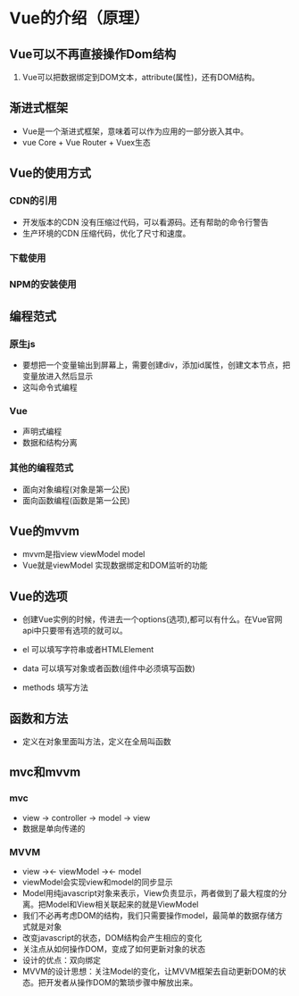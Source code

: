 # Vue的介绍（原理）

## Vue可以不再直接操作Dom结构

1. Vue可以把数据绑定到DOM文本，attribute(属性)，还有DOM结构。

## 渐进式框架

* Vue是一个渐进式框架，意味着可以作为应用的一部分嵌入其中。
* vue Core + Vue Router + Vuex生态

## Vue的使用方式

### CDN的引用

* 开发版本的CDN 没有压缩过代码，可以看源码。还有帮助的命令行警告
* 生产环境的CDN 压缩代码，优化了尺寸和速度。

### 下载使用

### NPM的安装使用

## 编程范式

### 原生js

* 要想把一个变量输出到屏幕上，需要创建div，添加id属性，创建文本节点，把变量放进入然后显示
* 这叫命令式编程

### Vue

* 声明式编程
* 数据和结构分离

### 其他的编程范式

* 面向对象编程(对象是第一公民)
* 面向函数编程(函数是第一公民)

## Vue的mvvm

* mvvm是指view  viewModel  model
* Vue就是viewModel 实现数据绑定和DOM监听的功能

## Vue的选项

* 创建Vue实例的时候，传进去一个options(选项),都可以有什么。在Vue官网api中只要带有选项的就可以。

* el 可以填写字符串或者HTMLElement
* data 可以填写对象或者函数(组件中必须填写函数)
* methods 填写方法

## 函数和方法

* 定义在对象里面叫方法，定义在全局叫函数

## mvc和mvvm

### mvc

* view -> controller -> model -> view
* 数据是单向传递的

### MVVM

* view -><- viewModel -><- model
* viewModel会实现view和model的同步显示
* Model用纯javascript对象来表示，View负责显示，两者做到了最大程度的分离。把Model和View相关联起来的就是ViewModel
* 我们不必再考虑DOM的结构，我们只需要操作model，最简单的数据存储方式就是对象
* 改变javascript的状态，DOM结构会产生相应的变化
* 关注点从如何操作DOM，变成了如何更新对象的状态
* 设计的优点：双向绑定
* MVVM的设计思想：关注Model的变化，让MVVM框架去自动更新DOM的状态。把开发者从操作DOM的繁琐步骤中解放出来。